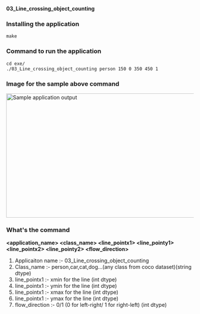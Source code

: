 **03_Line_crossing_object_counting**

### Installing the application

~~~ 
make
~~~

### Command to run the application

~~~ 
cd exe/
./03_Line_crossing_object_counting person 150 0 350 450 1
~~~

### Image for the sample above command

<img src="./Ignitarium_office.png" alt="Sample application output"
     margin-right=10px; 
     width=600px;
     height=334px />


### What's the command

**<application_name> <class_name> <line_pointx1> <line_pointy1> <line_pointx2> <line_pointy2> <flow_direction>**

1. Applicaiton name :- 03_Line_crossing_object_counting
2. Class_name :- person,car,cat,dog...(any class from coco dataset)(string dtype)
3. line_pointx1 :- xmin for the line (int dtype)
4. line_pointx1 :- ymin for the line (int dtype)
5. line_pointx1 :- xmax for the line (int dtype)
6. line_pointx1 :- ymax for the line (int dtype)
7. flow_direction :- 0/1 (0 for left-right/ 1 for right-left) (int dtype)
     


